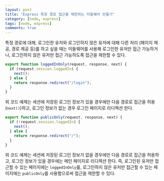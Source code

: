 ```yaml
---
layout: post
title: "Express 특정 경로 접근을 제한하는 미들웨어 만들기"
category: [node, express]
tags: [node, express]
comments: true
---
```


특정 경로에 대해, 로그인한 유저와 로그인하지 않은 유저에 대해 다른 처리 (페이지 제공, 경로 제공 등)를 하고 싶을 때는 미들웨어를 사용해 로그인한 유저만 접근 가능하거나, 로그인하지 않은 유저만 접근 가능하도록 접근을 제한할 수 있다.

```javascript
export function loggedInOnly(request, response, next) {
  if (request.session.loggedIn) {
    next();
  } else {
    return response.redirect("/login");
  }
}
```

위 코드 예제는 세션에 저장된 로그인 정보가 있을 경우에만 다음 경로로 접근을 허용 (`next()`)하고, 로그인 정보가 없는 경우 로그인 페이지로 리디렉션 한다.

```javascript
export function publicOnly(request, response, next) {
  if (!request.session.loggedIn) {
    next();
  } else {
    return response.redirect("/");
  }
}
```

위 코드 예제는 세션에 저장된 로그인 정보가 없을 경우에만 다음 경로로 접근을 허용하고, 로그인 정보가 있을 경우에는 메인 페이지로 리디렉션 한다. 즉, 로그인된 유저만 접근할 수 있는 페이지에는 `loggedInOnly`를, 로그인하지 않은 유저만 접근할 수 있는 페이지에는 `publicOnly`를 사용함으로써 접근을 제한할 수 있다.
